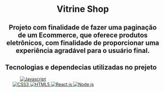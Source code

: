 <h1 align="center">Vitrine Shop</h1>

<h2 align="center"> Projeto com finalidade de fazer uma paginação de um Ecommerce, que oferece produtos eletrônicos, com
  finalidade de proporcionar uma experiência agradável para o usuário final. </h2>

<div>
<h2>Tecnologias e dependecias utilizadas no prejeto</h2>

<ul>
  <ol>
    <a href="https://developer.mozilla.org/pt-BR/docs/Web/JavaScript">
      <img src="https://img.shields.io/badge/JavaScript-323330?style=for-the-badge&logo=javascript&logoColor=F7DF1E"
        alt="Javascript">
    </a>
  </ol>
  
  <a href="https://developer.mozilla.org/pt-BR/docs/Web/CSS">
    <img src="https://img.shields.io/badge/CSS3-1572B6?style=for-the-badge&logo=css3&logoColor=white" alt="CSS3">
  </a>

  <a href="https://developer.mozilla.org/pt-BR/docs/Web/HTML/HTML5">
    <img src="https://img.shields.io/badge/HTML5-E34F26?style=for-the-badge&logo=html5&logoColor=white" alt="HTML5">
  </a>

  <a href="https://pt-br.reactjs.org/docs/getting-started.html">
    <img src="https://img.shields.io/badge/React-20232A?style=for-the-badge&logo=react&logoColor=61DAFB" alt="React.js">
  </a>

  <a href="https://nodejs.org/pt-br/docs/">
    <img src="https://img.shields.io/badge/Node.js-43853D?style=for-the-badge&logo=node.js&logoColor=white"
      alt="Node.js">
  </a>
</ul>
  
</div>